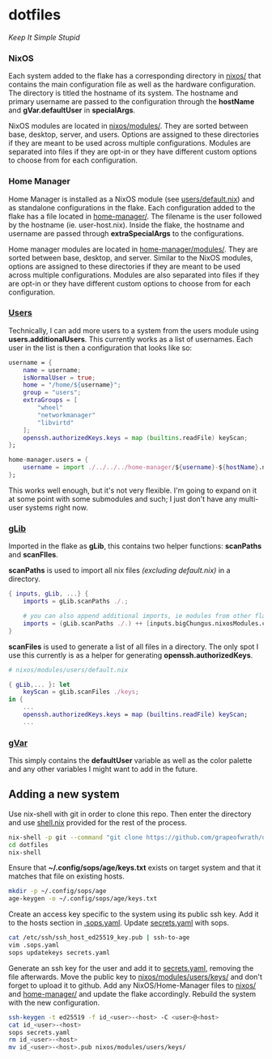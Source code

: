 # dotfiles

*Keep It Simple Stupid*

### NixOS

Each system added to the flake has a corresponding directory in [nixos/](./nixos/) that contains the main configuration file as well as the hardware configuration.
The directory is titled the hostname of its system.
The hostname and primary username are passed to the configuration through the **hostName** and **gVar.defaultUser** in **specialArgs**.

NixOS modules are located in [nixos/modules/](./nixos/modules/).
They are sorted between base, desktop, server, and users.
Options are assigned to these directories if they are meant to be used across multiple configurations.
Modules are separated into files if they are opt-in or they have different custom options to choose from for each configuration.

### Home Manager

Home Manager is installed as a NixOS module (see [users/default.nix](./nixos/modules/users/default.nix)) and as standalone configurations in the flake.
Each configuration added to the flake has a file located in [home-manager/](./home-manager/).
The filename is the user followed by the hostname (ie. user-host.nix).
Inside the flake, the hostname and username are passed through **extraSpecialArgs** to the configurations.

Home manager modules are located in [home-manager/modules/](./home-manager/modules/).
They are sorted between base, desktop, and server.
Similar to the NixOS modules, options are assigned to these directories if they are meant to be used across multiple configurations.
Modules are also separated into files if they are opt-in or they have different custom options to choose from for each configuration.

### [Users](./nixos/modules/users/default.nix)

Technically, I can add more users to a system from the users module using **users.additionalUsers**.
This currently works as a list of usernames.
Each user in the list is then a configuration that looks like so:

```nix
username = {
    name = username;
    isNormalUser = true;
    home = "/home/${username}";
    group = "users";
    extraGroups = [
        "wheel"
        "networkmanager"
        "libvirtd"
    ];
    openssh.authorizedKeys.keys = map (builtins.readFile) keyScan;
};

home-manager.users = {
    username = import ./../../../home-manager/${username}-${hostName}.nix;
};
```

This works well enough, but it's not very flexible.
I'm going to expand on it at some point with some submodules and such; I just don't have any multi-user systems right now.

### [gLib](./lib/default.nix)

Imported in the flake as **gLib**, this contains two helper functions: **scanPaths** and **scanFIles**.

**scanPaths** is used to import all nix files *(excluding default.nix)* in a directory.

```nix
{ inputs, gLib, ...} {
    imports = gLib.scanPaths ./.;

    # you can also append additional imports, ie modules from other flakes
    imports = (gLib.scanPaths ./.) ++ [inputs.bigChungus.nixosModules.carrots];
}
```

**scanFiles** is used to generate a list of all files in a directory.
The only spot I use this currently is as a helper for generating **openssh.authorizedKeys**.

```nix
# nixos/modules/users/default.nix

{ gLib,... }: let
    keyScan = gLib.scanFiles ./keys;
in {
    ...
    openssh.authorizedKeys.keys = map (builtins.readFile) keyScan;
    ...
```

### [gVar](./var/default.nix)

This simply contains the **defaultUser** variable as well as the color palette and any other variables I might want to add in the future.

## Adding a new system

Use nix-shell with git in order to clone this repo.
Then enter the directory and use [shell.nix](./shell.nix) provided for the rest of the process.

```sh
nix-shell -p git --command "git clone https://github.com/grapeofwrath/dotfiles.git"
cd dotfiles
nix-shell
```

Ensure that **~/.config/sops/age/keys.txt** exists on target system and that it matches that file on existing hosts.

```sh
mkdir -p ~/.config/sops/age
age-keygen -o ~/.config/sops/age/keys.txt
```

Create an access key specific to the system using its public ssh key.
Add it to the hosts section in [.sops.yaml](./.sops.yaml).
Update [secrets.yaml](./secrets.yaml) with sops.

```sh
cat /etc/ssh/ssh_host_ed25519_key.pub | ssh-to-age
vim .sops.yaml
sops updatekeys secrets.yaml
```

Generate an ssh key for the user and add it to [secrets.yaml](./secrets.yaml), removing the file afterwards.
Move the public key to [nixos/modules/users/keys/](./nixos/modules/users/keys/) and don't forget to upload it to github.
Add any NixOS/Home-Manager files to [nixos/](./nixos/) and [home-manager/](./home-manager/) and update the flake accordingly.
Rebuild the system with the new configuration.

```sh
ssh-keygen -t ed25519 -f id_<user>-<host> -C <user>@<host>
cat id_<user>-<host>
sops secrets.yaml
rm id_<user>-<host>
mv id_<user>-<host>.pub nixos/modules/users/keys/
```

